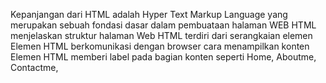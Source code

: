 Kepanjangan dari HTML adalah Hyper Text Markup Language yang merupakan sebuah fondasi dasar dalam pembuataan halaman WEB 
HTML menjelaskan struktur halaman Web
HTML terdiri dari serangkaian elemen
Elemen HTML berkomunikasi dengan browser cara menampilkan konten
Elemen HTML memberi label pada bagian konten seperti Home, Aboutme, Contactme,


<title>menentukan judul untuk halaman HTML (ditampilkan di bilah judul browser atau di tab halaman)


mendefinisikan badan dokumen, dan merupakan wadah untuk semua konten yang terlihat, seperti judul, paragraf, gambar, hyperlink, tabel, daftar, dll.
mendefinisikan judul besar
mendefinisikan paragraf

Atribut HTML

Tag mendefinisikan hyperlink. Atribut hrefmenentukan URL halaman yang dituju.

Tag digunakan untuk menyematkan gambar di halaman HTML. Atribut sr cmenentukan jalur ke gambar yang akan ditampilkan.

Tag juga harus berisi atribut widthand height, yang menentukan lebar dan tinggi gambar:

Atribut yang diperlukan alt untuk  tag menentukan teks alternatif untuk suatu gambar, jika gambar karena alasan tertentu tidak dapat ditampilkan. Hal ini dapat disebabkan oleh koneksi yang lambat, atau kesalahan pada srcatribut, atau jika pengguna menggunakan pembaca layar.

CSS (Cascading Style Sheets) : CSS adalah bahasa yang digunakan untuk menata gaya dokumen HTML.
Syntax contoh : h1 {color:blue; font-size:12px;}

h1 = Selector Deklarasi
color: = property
blue; = value
font-size: = property
12px; = value
Java Script adalah bahasa pemrograman paling populer di dunia, Java Script digunakan untuk membuat halaman web inetraktif dan dinamis. Properti dalam JS

innerHtml = mengakses tag html
innerText = mengubah text dalam tag
textContent = mengubah text dalam tag html
document.getElementById = untuk id
document.getElementsByTagName; = untuk tag
document.getElementsByClassName; = untuk kelas
document.querySelector('#title'); = untuk id
document.querySelector('title'); = untuk kelas
document.querySelector('div'); = untuk id
console.log("Hello World"); = menampilkan text
